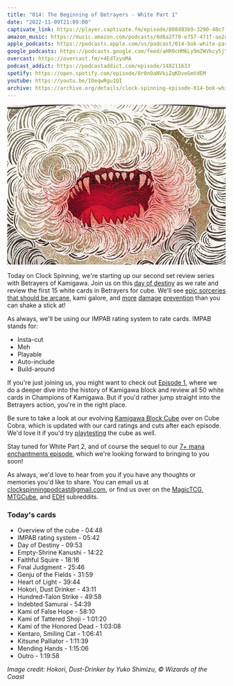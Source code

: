 ```yaml
---
title: "014: The Beginning of Betrayers - White Part 1"
date: "2022-11-09T21:09:00"
captivate_link: https://player.captivate.fm/episode/808d83b9-3290-40c7-b55e-013656ed50eb
amazon_music: https://music.amazon.com/podcasts/8d6a2f78-e757-471f-aa2c-47afe84c72db/episodes/879d8534-1e5e-4014-83a6-e38d1cd0083d/clock-spinning%E2%80%94magic-the-gathering-history-014-bok-white-part-1-betrayers-of-kamigawa
apple_podcasts: https://podcasts.apple.com/us/podcast/014-bok-white-part-1-betrayers-of-kamigawa/id1611106302?i=1000585729357
google_podcasts: https://podcasts.google.com/feed/aHR0cHM6Ly9mZWVkcy5jYXB0aXZhdGUuZm0vY2xvY2stc3Bpbm5pbmcv/episode/ODA4ZDgzYjktMzI5MC00MGM3LWI1NWUtMDEzNjU2ZWQ1MGVi?sa=X&ved=0CAUQkfYCahcKEwjwzvLAiaP7AhUAAAAAHQAAAAAQAQ
overcast: https://overcast.fm/+4EdTxyoMA
podcast_addict: https://podcastaddict.com/episode/148211633
spotify: https://open.spotify.com/episode/0r0nOaNVkiZqKDveGmVdEM
youtube: https://youtu.be/IOeqwRgu1QI
archive: https://archive.org/details/clock-spinning-episode-014-bok-white-part-1
---
```


![Hokori, Dust-Drinker](./sld-420-hokori-dust-drinker.jpg)

Today on Clock Spinning, we're starting up our second set review series with Betrayers of Kamigawa. Join us on this [day of destiny](https://scryfall.com/card/bok/1/day-of-destiny) as we rate and review the first 15 white cards in Betrayers for cube. We'll see [epic sorceries that should be arcane](https://scryfall.com/card/bok/4/final-judgment), kami galore, and [more](https://scryfall.com/card/bok/3/faithful-squire-kaiso-memory-of-loyalty) [damage](https://scryfall.com/card/bok/6/heart-of-light) [prevention](https://scryfall.com/card/bok/15/mending-hands) than you can shake a stick at!

As always, we'll be using our IMPAB rating system to rate cards. IMPAB stands for:

 - Insta-cut
 - Meh
 - Playable
 - Auto-include
 - Build-around

If you're just joining us, you might want to check out [Episode 1](https://clockspinning.com/episode-1-white-champions-of-kamigawa/), where we do a deeper dive into the history of Kamigawa block and review all 50 white cards in Champions of Kamigawa. But if you'd rather jump straight into the Betrayers action, you're in the right place.

Be sure to take a look at our evolving [Kamigawa Block Cube](https://cubecobra.com/cube/overview/clock-spinning-chk) over on Cube Cobra, which is updated with our card ratings and cuts after each episode. We'd love it if you'd try [playtesting](https://cubecobra.com/cube/playtest/clock-spinning-chk) the cube as well.

Stay tuned for White Part 2, and of course the sequel to our [7+ mana enchantments episode](https://clockspinning.com/episode-13-seven-mana-enchantments-part-1/), which we're looking forward to bringing to you soon!

As always, we'd love to hear from you if you have any thoughts or memories you'd like to share. You can email us at clockspinningpodcast@gmail.com, or find us over on the [MagicTCG](https://www.reddit.com/r/magicTCG/), [MTGCube](https://www.reddit.com/r/mtgcube/), and [EDH](https://www.reddit.com/r/EDH/) subreddits.

### Today's cards

* Overview of the cube - 04:48
* IMPAB rating system - 05:42
* Day of Destiny - 09:53
* Empty-Shrine Kanushi - 14:22
* Faithful Squire - 18:16
* Final Judgment - 25:46
* Genju of the Fields - 31:59
* Heart of Light - 39:44
* Hokori, Dust Drinker - 43:11
* Hundred-Talon Strike - 49:58
* Indebted Samurai - 54:39
* Kami of False Hope - 58:10
* Kami of Tattered Shoji - 1:01:20
* Kami of the Honored Dead - 1:03:08
* Kentaro, Smiling Cat - 1:06:41
* Kitsune Palliator - 1:11:39
* Mending Hands - 1:15:06
* Outro - 1:19:58

_Image credit: Hokori, Dust-Drinker by Yuko Shimizu, © Wizards of the Coast_